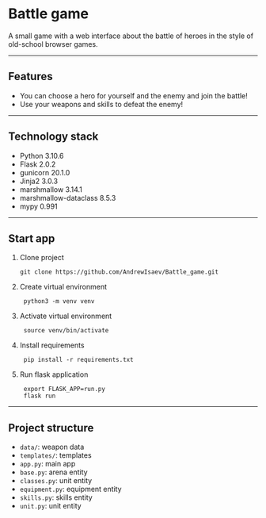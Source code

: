 # Battle game
A small game with a web interface about the battle of heroes in the style of old-school browser games.
***
## Features
- You can choose a hero for yourself and the enemy and join the battle!
- Use your weapons and skills to defeat the enemy!
***
## Technology stack
- Python 3.10.6
- Flask 2.0.2
- gunicorn 20.1.0
- Jinja2 3.0.3
- marshmallow 3.14.1
- marshmallow-dataclass 8.5.3
- mypy 0.991
***
## Start app
1. Clone project
   ```
   git clone https://github.com/AndrewIsaev/Battle_game.git
2. Create virtual environment
   ```
    python3 -m venv venv
3. Activate virtual environment
   ```
    source venv/bin/activate
4. Install requirements
   ```
    pip install -r requirements.txt
5. Run flask application
   ```
    export FLASK_APP=run.py
    flask run
***
## Project structure
- `data/`: weapon data
- `templates/`: templates
- `app.py`: main app
- `base.py`: arena entity
- `classes.py`: unit entity
- `equipment.py`: equipment entity
- `skills.py`: skills entity
- `unit.py`: unit entity
